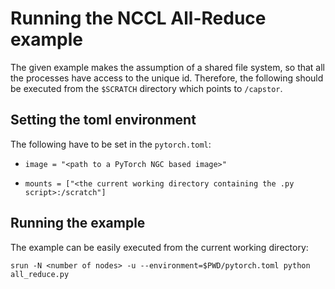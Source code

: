 # Running the NCCL All-Reduce example

The given example makes the assumption of a shared file system, so that all the processes have access to the unique id.
Therefore, the following should be executed from the `$SCRATCH` directory which points to `/capstor`.

## Setting the toml environment

The following have to be set in the `pytorch.toml`: 

* `image = "<path to a PyTorch NGC based image>"`

*  `mounts = ["<the current working directory containing the .py script>:/scratch"]`

## Running the example

The example can be easily executed from the current working directory:

```
srun -N <number of nodes> -u --environment=$PWD/pytorch.toml python all_reduce.py
```
 
